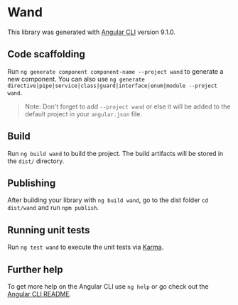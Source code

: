 # Wand

This library was generated with [Angular CLI](https://github.com/angular/angular-cli) version 9.1.0.

## Code scaffolding

Run `ng generate component component-name --project wand` to generate a new component. You can also use `ng generate directive|pipe|service|class|guard|interface|enum|module --project wand`.
> Note: Don't forget to add `--project wand` or else it will be added to the default project in your `angular.json` file. 

## Build

Run `ng build wand` to build the project. The build artifacts will be stored in the `dist/` directory.

## Publishing

After building your library with `ng build wand`, go to the dist folder `cd dist/wand` and run `npm publish`.

## Running unit tests

Run `ng test wand` to execute the unit tests via [Karma](https://karma-runner.github.io).

## Further help

To get more help on the Angular CLI use `ng help` or go check out the [Angular CLI README](https://github.com/angular/angular-cli/blob/master/README.md).
